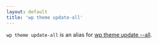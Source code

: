 ```yaml
---
layout: default
title: 'wp theme update-all'
---
```


`wp theme update-all` is an alias for [wp theme update --all](/commands/theme/update/).

